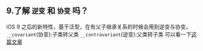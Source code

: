 
## 9.了解 `逆变` 和 `协变` 吗？


iOS 9 之后的新特性，基于泛型，在有父子继承关系的时候会用到逆变与协变。
`__covariant`(协变):子类转父类
`__contravariant`(逆变):父类转子类
可以看一下[这篇文章](https://blog.csdn.net/imkata/article/details/78859482)

